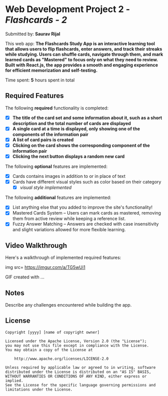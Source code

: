 # Web Development Project 2 - *Flashcards - 2*

Submitted by: **Saurav Rijal**

This web app: **The Flashcards Study App is an interactive learning tool that allows users to flip flashcards, enter answers, and track their streaks while studying. Users can shuffle cards, navigate through them, and mark learned cards as "Mastered" to focus only on what they need to review. Built with React.js, the app provides a smooth and engaging experience for efficient memorization and self-testing.**

Time spent: **5** hours spent in total

## Required Features

The following **required** functionality is completed:

- [x] **The title of the card set and some information about it, such as a short description and the total number of cards are displayed**
- [x] **A single card at a time is displayed, only showing one of the components of the information pair**
- [x] **A list of card pairs is created**
- [x] **Clicking on the card shows the corresponding component of the information pair**
- [x] **Clicking the next button displays a random new card**

The following **optional** features are implemented:

- [x] Cards contains images in addition to or in place of text
- [x] Cards have different visual styles such as color based on their category
  - [x] *visual style implemented*

The following **additional** features are implemented:

* [x] List anything else that you added to improve the site's functionality!
* [x]  Mastered Cards System – Users can mark cards as mastered, removing them from active review while keeping a reference list.
* [x]  Fuzzy Answer Matching – Answers are checked with case insensitivity and slight variations allowed for more flexible learning.

## Video Walkthrough

Here's a walkthrough of implemented required features:

img src= https://imgur.com/a/TG5wUi1

<!-- Replace this with whatever GIF tool you used! -->
GIF created with ...  
<!-- Recommended tools:
[[[Kap](https://getkap.co/) for macOS](https://imgur.com/a/TG5wUi1)](https://imgur.com/a/TG5wUi1)
[ScreenToGif](https://www.screentogif.com/) for Windows
[peek](https://github.com/phw/peek) for Linux. -->

## Notes

Describe any challenges encountered while building the app.

## License

    Copyright [yyyy] [name of copyright owner]

    Licensed under the Apache License, Version 2.0 (the "License");
    you may not use this file except in compliance with the License.
    You may obtain a copy of the License at

        http://www.apache.org/licenses/LICENSE-2.0

    Unless required by applicable law or agreed to in writing, software
    distributed under the License is distributed on an "AS IS" BASIS,
    WITHOUT WARRANTIES OR CONDITIONS OF ANY KIND, either express or implied.
    See the License for the specific language governing permissions and
    limitations under the License.

